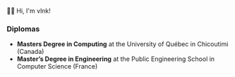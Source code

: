 👋🏼 Hi, I'm vlnk!


### Diplomas

-   **Masters Degree in Computing** at the University of Québec in Chicoutimi (Canada)
-   **Master’s Degree in Engineering** at the Public Engineering School in Computer Science (France)
